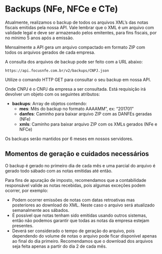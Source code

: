 # Backups (NFe, NFCe e CTe)

Atualmente, realizamos o backup de todos os arquivos XML’s das notas fiscais emitidas pela nossa API. Vale lembrar que o XML é um arquivo com validade legal e deve ser armazenado pelos emitentes, para fins fiscais, por no mínimo 5 anos após a emissão.

Mensalmente a API gera um arquivo compactado em formato ZIP com todos os arquivos gerados de cada empresa.

A consulta dos arquivos de backup pode ser feito com a URL abaixo:

`https://api.focusnfe.com.br/v2/backups/CNPJ.json`

Utilize o comando HTTP GET para consultar o seu backup em nossa API.

Onde CNPJ é o CNPJ da empresa a ser consultada. Está requisição irá devolver um objeto com os seguintes atributos:

* <strong>backups</strong>: Array de objetos contendo:
   * <strong>mes</strong>: Mês do backup no formato AAAAMM”, ex: “201701”
   * <strong>danfes</strong>: Caminho para baixar arquivo ZIP com as DANFEs geradas (NFe)
   * <strong>xmls</strong>: Caminho para baixar arquivo ZIP com os XMLs gerados (NFe e NFCe)

Os backups serão mantidos por 6 meses em nossos servidores.

## Momentos de geração e cuidados necessários

O backup é gerado no primeiro dia de cada mês e uma parcial do arquivo é gerado todo sábado com as notas emitidas até então.

Para fins de apuração de imposto, recomendamos que a contabilidade responsável valide as notas recebidas, pois algumas exceções podem ocorrer, por exemplo:

* Podem ocorrer emissões de notas com datas retroativas mas posteriores ao download do XML. Neste caso o arquivo será atualizado semanalmente aos sábados.
* É possível que notas tenham sido emitidas usando outros sistemas, então não podemos garantir que todas as notas da empresa estejam presentes.
* Deverá ser considerado o tempo de geração do arquivo, pois dependendo do volume de notas o arquivo pode ficar disponível apenas ao final do dia primeiro. Recomendamos que o download dos arquivos seja feita apenas a partir do dia 2 de cada mês.
